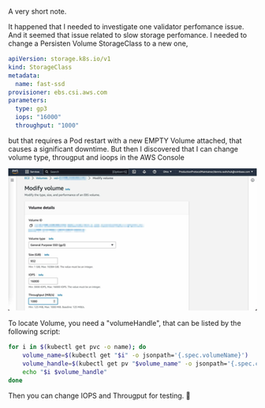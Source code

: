 A very short note.

It happened that I needed to investigate one validator perfomance issue. And it seemed that issue related to slow storage perfomance. I needed to change a Persisten Volume StorageClass to a new one,

```yaml
apiVersion: storage.k8s.io/v1
kind: StorageClass
metadata:
  name: fast-ssd
provisioner: ebs.csi.aws.com
parameters:
  type: gp3
  iops: "16000"
  throughput: "1000"

```

but that requires a Pod restart with a new EMPTY Volume attached, that causes a significant downtime. But then I discovered that I can change volume type, througput and ioops in the AWS Console

![](../img/6c424b18-23d0-41d4-b956-0db66fc02561.webp)

To locate Volume, you need a "volumeHandle", that can be listed by the following script:

```bash
for i in $(kubectl get pvc -o name); do
    volume_name=$(kubectl get "$i" -o jsonpath='{.spec.volumeName}')
    volume_handle=$(kubectl get pv "$volume_name" -o jsonpath='{.spec.csi.volumeHandle}')
    echo "$i $volume_handle"
done
```

Then you can change IOPS and Througput for testing. 👋

